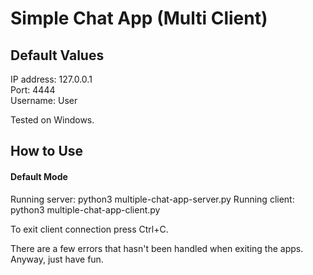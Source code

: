 Simple Chat App (Multi Client)
==============================
<h2>Default Values</h2>
IP address: 127.0.0.1<br>
Port: 4444<br>
Username: User<br>

Tested on Windows.

<h2>How to Use</h2>
<h4>Default Mode</h4>
Running server: python3 multiple-chat-app-server.py
Running client: python3 multiple-chat-app-client.py

To exit client connection press Ctrl+C.

There are a few errors that hasn't been handled when exiting the apps.
Anyway, just have fun.
